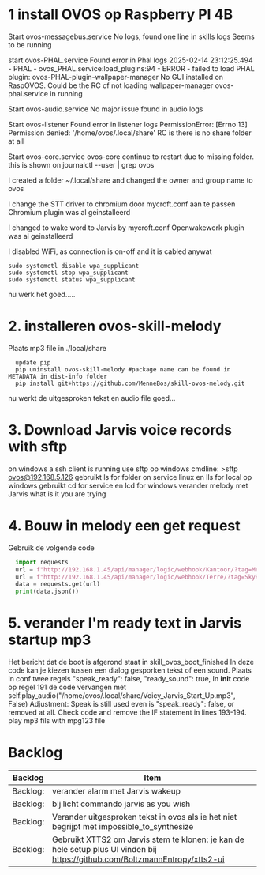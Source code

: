 # 1 install OVOS op Raspberry PI 4B

Start ovos-messagebus.service
No logs, found one line in skills logs
Seems to be running

start ovos-PHAL.service
Found error in Phal logs
2025-02-14 23:12:25.494 - PHAL - ovos_PHAL.service:load_plugins:94 - ERROR - failed to load PHAL plugin: ovos-PHAL-plugin-wallpaper-manager
No GUI installed on RaspOVOS. Could be the RC of not loading wallpaper-manager
ovos-phal.service in running

Start ovos-audio.service
No major issue found in audio logs

Start ovos-listener
Found error in listener logs
PermissionError: [Errno 13] Permission denied: '/home/ovos/.local/share'
RC is there is no share folder at all

Start ovos-core.service
ovos-core continue to restart due to missing folder.
this is shown on journalctl --user | grep ovos

I created a folder ~/.local/share and changed the owner and group name to ovos

I change the STT driver to chromium door mycroft.conf aan te passen
Chromium plugin was al geinstalleerd

I changed to wake word to Jarvis by mycroft.conf 
Openwakework plugin was al geinstalleerd

I disabled WiFi, as connection is on-off and it is cabled anywat
```Linux
sudo systemctl disable wpa_supplicant
sudo systemctl stop wpa_supplicant
sudo systemctl status wpa_supplicant
```
nu werk het goed.....


# 2. installeren ovos-skill-melody
Plaats mp3 file in ./local/share
```linux
  update pip
  pip uninstall ovos-skill-melody #package name can be found in METADATA in dist-info folder
  pip install git+https://github.com/MenneBos/skill-ovos-melody.git
```
nu werkt de uitgesproken tekst en audio file goed...

# 3. Download Jarvis voice records with sftp
on windows a ssh client is running
use sftp op windows cmdline: >sftp ovos@192.168.5.126
gebruikt ls for folder on service linux en lls for local op windows
gebruikt cd for service en lcd for windows
verander melody met Jarvis what is it you are trying

# 4. Bouw in melody een get request 
Gebruik de volgende code
```python
  import requests
  url = f"http://192.168.1.45/api/manager/logic/webhook/Kantoor/?tag=Menne"
  url = f"http://192.168.1.45/api/manager/logic/webhook/Terre/?tag=SkyRadio"
  data = requests.get(url)
  print(data.json())
```

# 5. verander I'm ready text in Jarvis startup mp3
Het bericht dat de boot is afgerond staat in skill_ovos_boot_finished
In deze code kan je kiezen tussen een dialog gesporken tekst of een sound.
Plaats in conf twee regels
"speak_ready": false,
"ready_sound": true,
In __init__ code op regel 191 de code vervangen met 
self.play_audio("/home/ovos/.local/share/Voicy_Jarvis_Start_Up.mp3", False)
Adjustment: Speak is still used even is "speak_ready": false, or removed at all.
Check code and remove the IF statement in lines 193-194.
play mp3 fils with mpg123 file

# Backlog
| Backlog| Item|
| ------| -----|
|Backlog:| verander alarm met Jarvis wakeup|
|Backlog:| bij licht commando jarvis as you wish|
|Backlog:| Verander uitgesproken tekst in ovos als ie het niet begrijpt met impossible_to_synthesize|
|Backlog:| Gebruikt XTTS2 om Jarvis stem te klonen: je kan de hele setup plus UI vinden bij https://github.com/BoltzmannEntropy/xtts2-ui|
